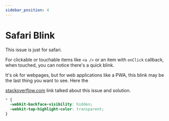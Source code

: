 ```yaml
---
sidebar_position: 4
---
```


# Safari Blink

This issue is just for safari.

For clickable or touchable items like `<a />` or an item with `onClick` callback, when touched, you can notice there's a quick blink.

It's ok for webpages, but for web applications like a PWA, this blink may be the last thing you want to see. Here the

[stackoverflow.com](https://stackoverflow.com/questions/3516173/ipad-safari-how-to-disable-the-quick-blinking-effect-when-a-link-has-been-hit) link talked about this issue and solution.

```css
* {
  -webkit-backface-visibility: hidden;
  -webkit-tap-highlight-color: transparent;
}
```
